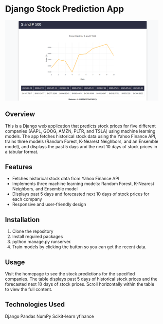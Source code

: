 # Django Stock Prediction App

![Screenshot](screenshot.png)

## Overview

This is a Django web application that predicts stock prices for five different companies (AAPL, GOOG, AMZN, PLTR, and TSLA) using machine learning models. The app fetches historical stock data using the Yahoo Finance API, trains three models (Random Forest, K-Nearest Neighbors, and an Ensemble model), and displays the past 5 days and the next 10 days of stock prices in a tabular format.

## Features

- Fetches historical stock data from Yahoo Finance API
- Implements three machine learning models: Random Forest, K-Nearest Neighbors, and Ensemble model
- Displays past 5 days and forecasted next 10 days of stock prices for each company
- Responsive and user-friendly design

## Installation

1. Clone the repository
2. Install required packages
3. python manage.py runserver.
4. Train models by clicking the button so you can get the recent data.

## Usage
Visit the homepage to see the stock predictions for the specified companies.
The table displays past 5 days of historical stock prices and the forecasted next 10 days of stock prices.
Scroll horizontally within the table to view the full content.
## Technologies Used
Django
Pandas
NumPy
Scikit-learn
yfinance
